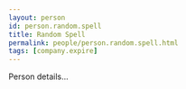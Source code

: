 ```yaml
---
layout: person
id: person.random.spell
title: Random Spell
permalink: people/person.random.spell.html
tags: [company.expire]
---
```


Person details...